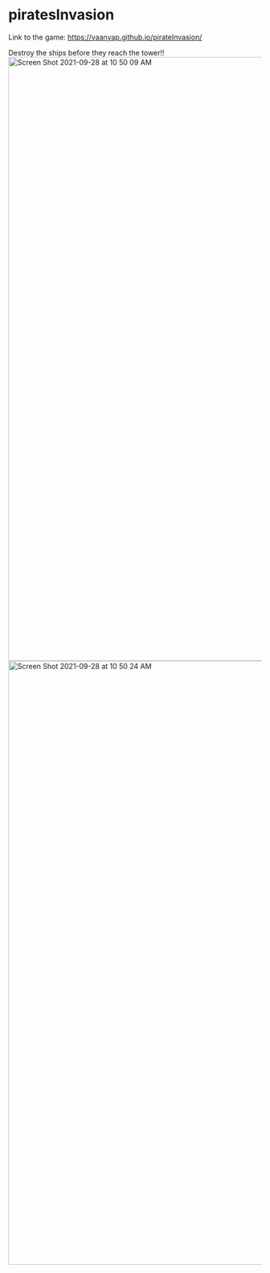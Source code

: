 # piratesInvasion
Link to the game:
https://vaanyap.github.io/pirateInvasion/

Destroy the ships before they reach the tower!!
<img width="1200" alt="Screen Shot 2021-09-28 at 10 50 09 AM" src="https://user-images.githubusercontent.com/71617367/135111287-b49efa2d-b750-4292-8ae0-6ba091adbcd0.png">
<img width="1200" alt="Screen Shot 2021-09-28 at 10 50 24 AM" src="https://user-images.githubusercontent.com/71617367/135111322-5b669348-0b73-4986-ad55-681a3cf1102b.png">
